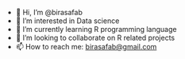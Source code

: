 - 👋 Hi, I’m @birasafab
- 👀 I’m interested in Data science
- 🌱 I’m currently learning R programming language
- 💞️ I’m looking to collaborate on R related projects
- 📫 How to reach me: birasafab@gmail.com

<!---
birasafab/birasafab is a ✨ special ✨ repository because its `README.md` (this file) appears on your GitHub profile.
You can click the Preview link to take a look at your changes.
--->
